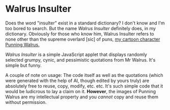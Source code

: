 # Walrus Insulter
Does the word "insulter" exist in a standard dictionary? I don't know and I'm too bored to search. But the name *Walrus Insulter* definitely does, in my dictionary. Obviously for those who know him, Walrus Insulter refers to none other than the supreme overlard [sic] of puns, [my cartoon character Punning Walrus. ](https://blog.homeforfiction.com/2023/10/23/punning-walrus/)

*Walrus Insulter* is a simple JavaScript applet that displays randomly selected grumpy, cynic, and pessimistic quotations from Mr Walrus. It's simple but funny. 

A couple of note on usage: The code itself as well as the quotations (which were generated with the help of AI, though edited by yours truly) are absolutely free to reuse, copy, modify, etc. etc. It's such simple code that it would be ludicrous to lay a claim on it. **However**, the images of Punning Walrus are my intellectual property and you *cannot* copy and reuse them without permission. 
